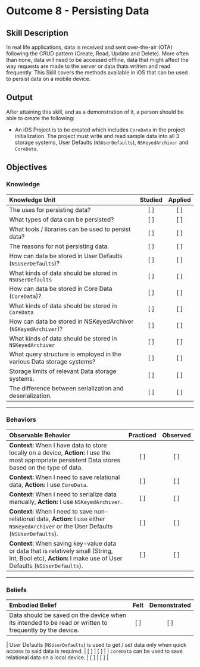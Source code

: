 # Outcome 8 - Persisting Data
## Skill Description

In real life applications, data is received and sent over-the-air (OTA) following the CRUD pattern (Create, Read, Update and Delete). More often than none, data will need to be accessed offline, data that might affect the way requests are made to the server or data thats written and read frequently. This Skill covers the methods available in iOS that can be used to persist data on a mobile device.

## Output
After attaining this skill, and as a demonstration of it, a person should be able to create the following:

- An iOS Project is to be created which includes `CoreData` in the project initialization. The project must write and read sample data into all 3 storage systems, User Defaults (`NSUserDefaults`), `NSKeyedArchiver` and `CoreData`.

## Objectives
### Knowledge

| Knowledge Unit   |      Studied      | Applied |
|:-------------|:------------------:|:--------:|
| The uses for persisting data? | [ ] | [ ] |
| What types of data can be persisted?  | [ ] | [ ] |<!-- This is unclear. What doesn't fall into this classification? -->
| What tools / libraries can be used to persist data? | [ ] | [ ] |
| The reasons for not persisting data. | [ ] | [ ] |
| How can data be stored in User Defaults (`NSUserDefaults`)? | [ ] | [ ] |
| What kinds of data should be stored in `NSUserDefaults` | [ ] | [ ] |
| How can data be stored in Core Data (`CoreData`)? | [ ] | [ ] |
| What kinds of data should be stored in `CoreData` | [ ] | [ ] |
| How can data be stored in NSKeyedArchiver (`NSKeyedArchiver`)? | [ ] | [ ] |
| What kinds of data should be stored in `NSKeyedArchiver` | [ ] | [ ] |
| What query structure is employed in the various Data storage systems?  | [ ] | [ ] |
| Storage limits of relevant Data storage systems. | [ ] | [ ] |
| The difference between serialization and deserialization. | [ ] | [ ] |

-------

### Behaviors

| Observable Behavior   |      Practiced      | Observed |
|:-------------|:------------------:|:--------:|
| **Context:** When I have data to store locally on a device, **Action:** I use the most appropriate persistent Data stores based on the type of data. | [ ] | [ ] |
| **Context:** When I need to save relational data, **Action:** I use `CoreData`. | [ ] | [ ] |
| **Context:** When I need to serialize data manually, **Action:** I use `NSKeyedArchiver`. | [ ] | [ ] |
| **Context:** When I need to save non-relational data, **Action:** I use either `NSKeyedArchiver` or the User Defaults (`NSUserDefaults`). | [ ] | [ ] |
| **Context:** When saving key-value data or data that is relatively small (String, Int, Bool etc), **Action:** I make use of User Defaults (`NSUserDefaults`). | [ ] | [ ] |

-------

### Beliefs

| Embodied Belief   |      Felt      | Demonstrated |
|:-------------|:------------------:|:--------:|
| Data should be saved on the device when its intended to be read or written to frequently by the device. | [ ] | [ ] |
<!-- This is not an appropriate belief. Alternative belief: 
Data should be saved to the device when retrieval of the data would tax resources or the data needs to persist after memory is cleared. -->
| User Defaults (`NSUserDefaults`) is used to get / set data only when quick access to said data is required. | [ ] | [ ] |
| `CoreData` can be used to save relational data on a local device. | [ ] | [ ] |
